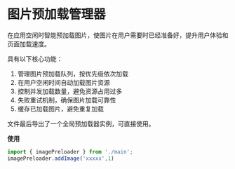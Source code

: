 # 图片预加载管理器
在应用空闲时智能预加载图片，使图片在用户需要时已经准备好，提升用户体验和页面加载速度。

具有以下核心功能：
1. 管理图片预加载队列，按优先级依次加载
2. 在用户空闲时间自动加载图片资源
3. 控制并发加载数量，避免资源占用过多
4. 失败重试机制，确保图片加载可靠性
5. 缓存已加载图片，避免重复加载

文件最后导出了一个全局预加载器实例，可直接使用。

**使用**
```ts
import { imagePreloader } from './main';
imagePreloader.addImage('xxxxx',1)